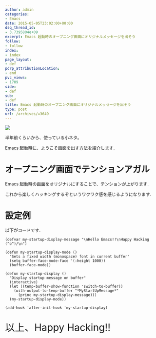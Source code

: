 ```yaml
---
author: admin
categories:
- Emacs
date: 2015-05-05T23:02:00+00:00
dsq_thread_id:
- 3.7395804e+09
excerpt: Emacs 起動時のオープニング画面にオリジナルメッセージを出そう
follow:
- follow
index:
- index
page_layout:
- def
pdrp_attributionLocation:
- end
pvc_views:
- 1709
side:
- def
sub:
- def
title: Emacs 起動時のオープニング画面にオリジナルメッセージを出そう
type: post
url: /archives/=3649
---
```


![](./../img/2015-05-06-075442_889x534_scrot.png)

半年前くらいから、使っている小ネタ。

Emacs 起動時に、ようこそ画面を出す方法を紹介します.

オープニング画面でテンションアガル
==================================

Emacs 起動時の画面をオリジナルにすることで、テンションが上がります.

これから楽しくハッキングするぞというワクワク感を感じるようになります.

設定例
======

以下がコードです.

``` {.commonlisp}
(defvar my-startup-display-message "\nHello Emacs!!\nHappy Hacking (^o^)/\n")

(defun my-startup-display-mode ()
  "Sets a fixed width (monospace) font in current buffer"
  (setq buffer-face-mode-face '(:height 1000))
  (buffer-face-mode))

(defun my-startup-display ()
  "Display startup message on buffer"
  (interactive)
  (let ((temp-buffer-show-function 'switch-to-buffer))
    (with-output-to-temp-buffer "*MyStartUpMessage*"  
      (princ my-startup-display-message)))
  (my-startup-display-mode))

(add-hook 'after-init-hook 'my-startup-display)
```

<p style="font-size:32px">以上、Happy Hacking!!</p>

